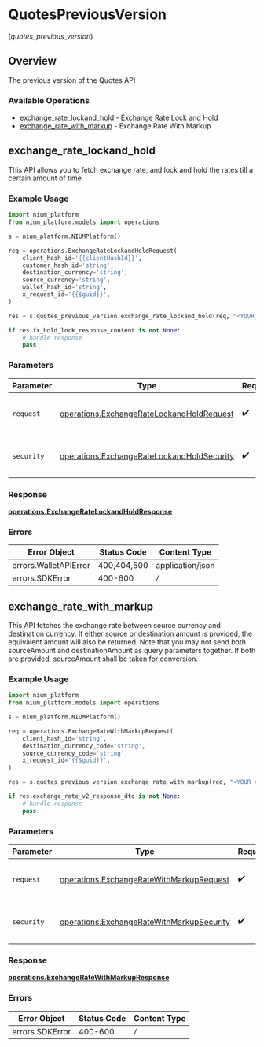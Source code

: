 # QuotesPreviousVersion
(*quotes_previous_version*)

## Overview

The previous version of the Quotes API

### Available Operations

* [exchange_rate_lockand_hold](#exchange_rate_lockand_hold) - Exchange Rate Lock and Hold
* [exchange_rate_with_markup](#exchange_rate_with_markup) - Exchange Rate With Markup

## exchange_rate_lockand_hold

This API allows you to fetch exchange rate, and lock and hold the rates till a certain amount of time.

### Example Usage

```python
import nium_platform
from nium_platform.models import operations

s = nium_platform.NIUMPlatform()

req = operations.ExchangeRateLockandHoldRequest(
    client_hash_id='{{clientHashId}}',
    customer_hash_id='string',
    destination_currency='string',
    source_currency='string',
    wallet_hash_id='string',
    x_request_id='{{$guid}}',
)

res = s.quotes_previous_version.exchange_rate_lockand_hold(req, "<YOUR_API_KEY_HERE>")

if res.fx_hold_lock_response_content is not None:
    # handle response
    pass
```

### Parameters

| Parameter                                                                                                | Type                                                                                                     | Required                                                                                                 | Description                                                                                              |
| -------------------------------------------------------------------------------------------------------- | -------------------------------------------------------------------------------------------------------- | -------------------------------------------------------------------------------------------------------- | -------------------------------------------------------------------------------------------------------- |
| `request`                                                                                                | [operations.ExchangeRateLockandHoldRequest](../../models/operations/exchangeratelockandholdrequest.md)   | :heavy_check_mark:                                                                                       | The request object to use for the request.                                                               |
| `security`                                                                                               | [operations.ExchangeRateLockandHoldSecurity](../../models/operations/exchangeratelockandholdsecurity.md) | :heavy_check_mark:                                                                                       | The security requirements to use for the request.                                                        |


### Response

**[operations.ExchangeRateLockandHoldResponse](../../models/operations/exchangeratelockandholdresponse.md)**
### Errors

| Error Object          | Status Code           | Content Type          |
| --------------------- | --------------------- | --------------------- |
| errors.WalletAPIError | 400,404,500           | application/json      |
| errors.SDKError       | 400-600               | */*                   |

## exchange_rate_with_markup

This API fetches the exchange rate between source currency and destination currency. If either source or destination amount is provided, the equivalent amount will also be returned. Note that you may not send both sourceAmount and destinationAmount as query parameters together. If both are provided, sourceAmount shall be taken for conversion.

### Example Usage

```python
import nium_platform
from nium_platform.models import operations

s = nium_platform.NIUMPlatform()

req = operations.ExchangeRateWithMarkupRequest(
    client_hash_id='string',
    destination_currency_code='string',
    source_currency_code='string',
    x_request_id='{{$guid}}',
)

res = s.quotes_previous_version.exchange_rate_with_markup(req, "<YOUR_API_KEY_HERE>")

if res.exchange_rate_v2_response_dto is not None:
    # handle response
    pass
```

### Parameters

| Parameter                                                                                              | Type                                                                                                   | Required                                                                                               | Description                                                                                            |
| ------------------------------------------------------------------------------------------------------ | ------------------------------------------------------------------------------------------------------ | ------------------------------------------------------------------------------------------------------ | ------------------------------------------------------------------------------------------------------ |
| `request`                                                                                              | [operations.ExchangeRateWithMarkupRequest](../../models/operations/exchangeratewithmarkuprequest.md)   | :heavy_check_mark:                                                                                     | The request object to use for the request.                                                             |
| `security`                                                                                             | [operations.ExchangeRateWithMarkupSecurity](../../models/operations/exchangeratewithmarkupsecurity.md) | :heavy_check_mark:                                                                                     | The security requirements to use for the request.                                                      |


### Response

**[operations.ExchangeRateWithMarkupResponse](../../models/operations/exchangeratewithmarkupresponse.md)**
### Errors

| Error Object    | Status Code     | Content Type    |
| --------------- | --------------- | --------------- |
| errors.SDKError | 400-600         | */*             |
